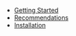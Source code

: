    * [Getting Started](/)
   * [Recommendations](recommendations.md)
   * [Installation](installation.md)

